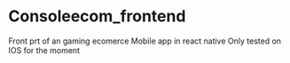 # Consoleecom_frontend
Front prt of an gaming ecomerce Mobile app in react native
Only tested on IOS for the moment
